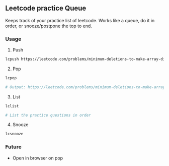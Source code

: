 ## Leetcode practice Queue

Keeps track of your practice list of leetcode. Works like a queue, do it in order, or snooze/postpone the top to end.

### Usage

1. Push

```sh
lcpush https://leetcode.com/problems/minimum-deletions-to-make-array-divisible
```

2. Pop

```sh
lcpop

# Output: https://leetcode.com/problems/minimum-deletions-to-make-array-divisible
```

3. List

```sh
lclist

# List the practice questions in order
```

4. Snooze

```sh
lcsnooze
```

### Future

* Open in browser on pop

